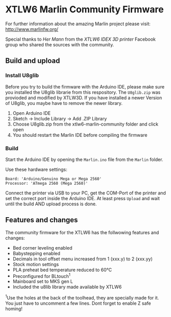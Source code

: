 # XTLW6 Marlin Community Firmware
For further information about the amazing Marlin project please visit: http://www.marlinfw.org/

Special thanks to *Her Mann* from the *XTLW6 IDEX 3D printer* Facebook group who shared the sources with the community.

## Build and upload

### Install U8glib
Before you try to build the firmware with the Arduino IDE, please make sure you installed the U8glib librarie from this respository. The ```U8glib.zip``` was provioded and modified by XTLW3D. If you have installed a newer Version of U8glib, you maybe have to remove the newer library.

1. Open Arduino IDE
2. Sketch -> Include Library -> Add .ZIP Library
3. Choose U8glib.zip from the xtlw6-marlin-community folder and click open
4. You should restart the Marlin IDE before compiling the firmware

### Build
Start the Arduino IDE by opening the ```Marlin.ino``` file from the ```Marlin``` folder.

Use these hardware settings:
```
Board: 'Arduino/Genuino Mega or Mega 2560'
Processor: 'ATmega 2560 (Mega 2560)'
```

Connect the printer via USB to your PC, get the COM-Port of the printer and set the correct port inside the Arduino IDE. At least press ```Upload``` and wait until the build AND upload process is done.

## Features and changes
The community firmware for the XTLW6 has the follwowing features and changes:
- Bed corner leveling enabled
- Babystepping enabled
- Decimals in tool offset menu increased from 1 (xxx.y) to 2 (xxx.yy)
- Stock motion settings
- PLA preheat bed temperature reduced to 60°C
- Preconfigured for BLtouch<sup>1</sup>
- Mainboard set to MKS gen L
- Included the u8lib library made available by XTLW6

<sup>1</sup>Use the holes at the back of the toolhead, they are specially made for it. You just have to uncomment a few lines. Dont forget to enable Z safe homing!
